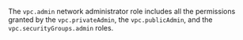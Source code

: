 The `vpc.admin` network administrator role includes all the permissions granted by the `vpc.privateAdmin`, the `vpc.publicAdmin`, and the `vpc.securityGroups.admin` roles.